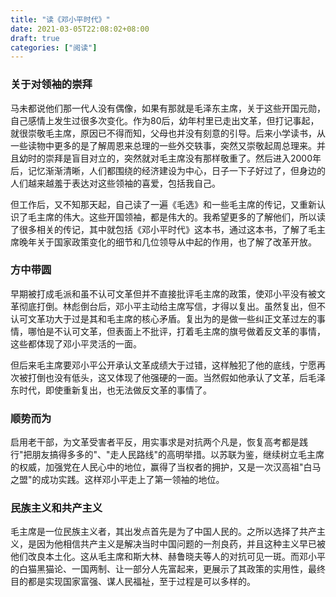 ```yaml
---
title: "读《邓小平时代》"
date: 2021-03-05T22:08:02+08:00
draft: true
categories: ["阅读"]
---
```



### 关于对领袖的崇拜

马未都说他们那一代人没有偶像，如果有那就是毛泽东主席，关于这些开国元勋，自己感情上发生过很多次变化。作为80后，幼年村里已走出文革，但打记事起，就很崇敬毛主席，原因已不得而知，父母也并没有刻意的引导。后来小学读书，从一些读物中更多的是了解周恩来总理的一些外交轶事，突然又崇敬起周总理来。并且幼时的崇拜是盲目对立的，突然就对毛主席没有那样敬重了。然后进入2000年后，记忆渐渐清晰，人们都围绕的经济建设为中心，日子一下子好过了，但身边的人们越来越羞于表达对这些领袖的喜爱，包括我自己。

但工作后，又不知那天起，自己读了一遍《毛选》和一些毛主席的传记，又重新认识了毛主席的伟大。这些开国领袖，都是伟大的。我希望更多的了解他们，所以读了很多相关的传记，其中就包括《邓小平时代》这本书，通过这本书，了解了毛主席晚年关于国家政策变化的细节和几位领导从中起的作用，也了解了改革开放。

### 方中带圆

早期被打成毛派和虽不认可文革但并不直接批评毛主席的政策，使邓小平没有被文革彻底打倒。林彪倒台后，邓小平主动给主席写信，才得以复出。虽然复出，但不认可文革功大于过是其和毛主席的核心矛盾。复出为的是做一些纠正文革过左的事情，哪怕是不认可文革，但表面上不批评，打着毛主席的旗号做着反文革的事情，这些都体现了邓小平灵活的一面。

但后来毛主席要邓小平公开承认文革成绩大于过错，这样触犯了他的底线，宁愿再次被打倒也没有低头，这又体现了他强硬的一面。当然假如他承认了文革，后毛泽东时代，即使重新复出，也无法做反文革的事情了。

### 顺势而为

启用老干部，为文革受害者平反，用实事求是对抗两个凡是，恢复高考都是践行"把朋友搞得多多的"、"走人民路线"的高明举措。以苏联为鉴，继续树立毛主席的权威，加强党在人民心中的地位，赢得了当权者的拥护，又是一次汉高祖"白马之盟"的成功实践。这样邓小平走上了第一领袖的地位。

### 民族主义和共产主义

毛主席是一位民族主义者，其出发点首先是为了中国人民的。之所以选择了共产主义，是因为他相信共产主义是解决当时中国问题的一剂良药，并且这种主义早已被他们改良本土化。这从毛主席和斯大林、赫鲁晓夫等人的对抗可见一斑。而邓小平的白猫黑猫论、一国两制、让一部分人先富起来，更展示了其政策的实用性，最终目的都是实现国家富强、谋人民福祉，至于过程是可以多样的。